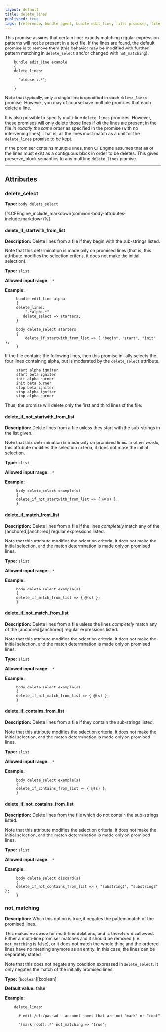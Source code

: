 ```yaml
---
layout: default
title: delete_lines
published: true
tags: [reference, bundle agent, bundle edit_line, files promises, file editing, delete_lines]
---
```


This promise assures that certain lines exactly matching regular
expression patterns will not be present in a text file. If the lines are
found, the default promise is to remove them (this behavior may be
modified with further pattern matching in `delete_select` and/or changed
with `not_matching`).

```cf3
    bundle edit_line example
    {
    delete_lines:

      "olduser:.*";

    }
```

Note that typically, only a single line is specified in each
`delete_lines` promise. However, you may of course have multiple
promises that each delete a line.

It is also possible to specify multi-line `delete_lines` promises.
However, these promises will only delete those lines if *all* the lines
are present in the file *in exactly the same order* as specified in the
promise (with no intervening lines). That is, all the lines must match
as a unit for the `delete_lines` promise to be kept.

If the promiser contains multiple lines, then CFEngine assumes that all
of the lines must exist as a contiguous block in order to be deletes.
This gives preserve\_block semantics to any multiline `delete_lines`
promise.

***

## Attributes ##

### delete_select

**Type:** `body delete_select`

[%CFEngine_include_markdown(common-body-attributes-include.markdown)%]

#### delete_if_startwith_from_list

**Description:** Delete lines from a file if they begin with the sub-strings
listed.

Note that this determination is made only on promised lines (that is, this
attribute modifies the selection criteria, it does not make the initial
selection).

**Type:** `slist`

**Allowed input range:** `.*`

**Example:**

```cf3
     bundle edit_line alpha
     {
     delete_lines:
         ".*alpha.*"
        delete_select => starters;
     }

     body delete_select starters
     {
         delete_if_startwith_from_list => { "begin", "start", "init" };
     }
```

If the file contains the following lines, then this promise initially
selects the four lines containing alpha, but is moderated by the
`delete_select` attribute.

```cf3
     start alpha igniter
     start beta igniter
     init alpha burner
     init beta burner
     stop beta igniter
     stop alpha igniter
     stop alpha burner
```

Thus, the promise will delete only the first and third lines of the file:

#### delete_if_not_startwith_from_list

**Description:** Delete lines from a file unless they start with the
sub-strings in the list given.

Note that this determination is made only on promised lines. In other words,
this attribute modifies the selection criteria, it does not make the initial
selection.

**Type:** `slist`

**Allowed input range:** `.*`

**Example:**

```cf3
     body delete_select example(s)
     {
     delete_if_not_startwith_from_list => { @(s) };
     }
```

#### delete_if_match_from_list

**Description:** Delete lines from a file if the lines *completely* match any of the [anchored][anchored] regular expressions listed.

Note that this attribute modifies the selection criteria, it does not make the
initial selection, and the match determination is made only on promised lines.

**Type:** `slist`

**Allowed input range:** `.*`

**Example:**

```cf3
     body delete_select example(s)
     {
     delete_if_match_from_list => { @(s) };
     }
```

#### delete_if_not_match_from_list

**Description:** Delete lines from a file unless the lines *completely* match any of the [anchored][anchored] regular expressions listed.

Note that this attribute modifies the selection criteria, it does not make the
initial selection, and the match determination is made only on promised lines.

**Type:** `slist`

**Allowed input range:** `.*`

**Example:**

```cf3
     body delete_select example(s)
     {
     delete_if_not_match_from_list => { @(s) };
     }
```

#### delete_if_contains_from_list

**Description:** Delete lines from a file if they contain the sub-strings
listed.

Note that this attribute modifies the selection criteria, it does not make the
initial selection, and the match determination is made only on promised lines.

**Type:** `slist`

**Allowed input range:** `.*`

**Example:**

```cf3
     body delete_select example(s)
     {
     delete_if_contains_from_list => { @(s) };
     }
```

#### delete_if_not_contains_from_list

**Description:** Delete lines from the file which do not contain the sub-strings listed.

Note that this attribute modifies the selection criteria, it does not
make the initial selection, and the match determination is made only on
promised lines.

**Type:** `slist`

**Allowed input range:** `.*`

**Example:**

```cf3
     body delete_select discard(s)
     {
     delete_if_not_contains_from_list => { "substring1", "substring2" };
     }
```

### not_matching

**Description:** When this option is true, it negates the pattern match of the promised lines.

This makes no sense for multi-line deletions, and is therefore disallowed. Either a multi-line promiser matches and it should be removed (i.e. `not_matching` is false), or it does not match the whole thing and the ordered lines have no meaning anymore as an entity. In this case, the lines can be separately stated.

Note that this does not negate any condition expressed in `delete_select`. It
only negates the match of the initially promised lines.

**Type:** [`boolean`][boolean]

**Default value:** false

**Example:**

```cf3
    delete_lines:

      # edit /etc/passwd - account names that are not "mark" or "root"

      "(mark|root):.*" not_matching => "true";
```
